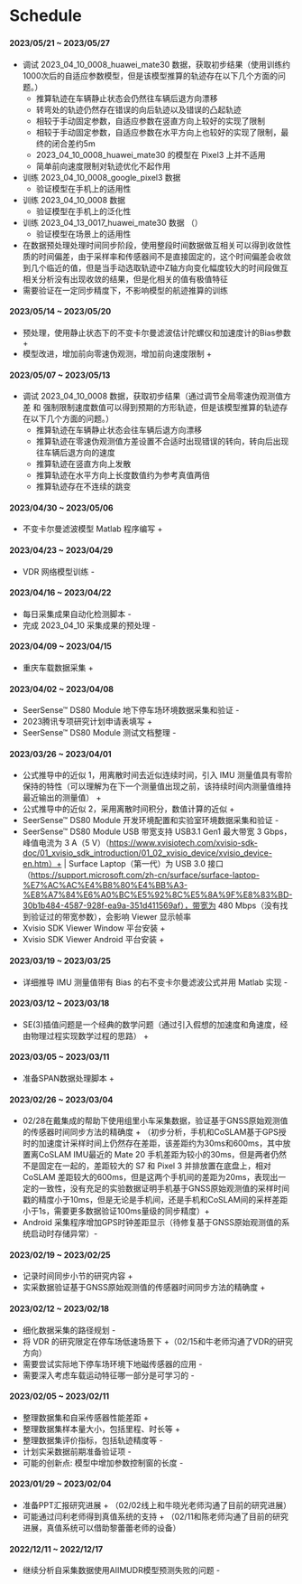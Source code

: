 # Schedule

###

#### 2023/05/21 ~ 2023/05/27
* 调试 2023_04_10_0008_huawei_mate30 数据，获取初步结果（使用训练约1000次后的自适应参数模型，但是该模型推算的轨迹存在以下几个方面的问题。）
  * 推算轨迹在车辆静止状态会仍然往车辆后退方向漂移
  * 转弯处的轨迹仍然存在错误的向后轨迹以及错误的凸起轨迹
  * 相较于手动固定参数，自适应参数在竖直方向上较好的实现了限制
  * 相较于手动固定参数，自适应参数在水平方向上也较好的实现了限制，最终的闭合差约5m
  * 2023_04_10_0008_huawei_mate30 的模型在 Pixel3 上并不适用
  * 简单前向速度限制对轨迹优化不起作用
* 训练 2023_04_10_0008_google_pixel3 数据
  * 验证模型在手机上的适用性
* 训练 2023_04_10_0008 数据
  * 验证模型在手机上的泛化性
* 训练 2023_04_13_0017_huawei_mate30 数据 （）
  * 验证模型在场景上的适用性
* 在数据预处理处理时间同步阶段，使用整段时间数据做互相关可以得到收敛性质的时间偏差，由于采样率和传感器间不是直接固定的，这个时间偏差会收敛到几个临近的值，但是当手动选取轨迹中Z轴方向变化幅度较大的时间段做互相关分析没有出现收敛的结果，但是化相关的值有极值特征
* 需要验证在一定同步精度下，不影响模型的航迹推算的训练

#### 2023/05/14 ~ 2023/05/20
* 预处理，使用静止状态下的不变卡尔曼滤波估计陀螺仪和加速度计的Bias参数+
* 模型改进，增加前向零速伪观测，增加前向速度限制 +

#### 2023/05/07 ~ 2023/05/13
* 调试 2023_04_10_0008 数据，获取初步结果（通过调节全局零速伪观测值方差 和 强制限制速度数值可以得到预期的方形轨迹，但是该模型推算的轨迹存在以下几个方面的问题。）
  * 推算轨迹在车辆静止状态会往车辆后退方向漂移
  * 推算轨迹在零速伪观测值方差设置不合适时出现错误的转向，转向后出现往车辆后退方向的速度
  * 推算轨迹在竖直方向上发散
  * 推算轨迹在水平方向上长度数值约为参考真值两倍
  * 推算轨迹存在不连续的跳变

#### 2023/04/30 ~ 2023/05/06
* 不变卡尔曼滤波模型 Matlab 程序编写 +

#### 2023/04/23 ~ 2023/04/29
* VDR 网络模型训练 -

#### 2023/04/16 ~ 2023/04/22
* 每日采集成果自动化检测脚本 -
* 完成 2023_04_10 采集成果的预处理 -

#### 2023/04/09 ~ 2023/04/15
* 重庆车载数据采集 +

#### 2023/04/02 ~ 2023/04/08
* SeerSense™ DS80 Module 地下停车场环境数据采集和验证 -
* 2023腾讯专项研究计划申请表填写 +
* SeerSense™ DS80 Module 测试文档整理 -

#### 2023/03/26 ~ 2023/04/01
* 公式推导中的近似 1，用离散时间去近似连续时间，引入 IMU 测量值具有零阶保持的特性（可以理解为在下一个测量值出现之前，该持续时间内测量值维持最近输出的测量值） +
* 公式推导中的近似 2，采用离散时间积分，数值计算的近似 +
* SeerSense™ DS80 Module 开发环境配置和实验室环境数据采集和验证 - 
* SeerSense™ DS80 Module USB 带宽支持 USB3.1 Gen1 最大带宽 3 Gbps，峰值电流为 3 A（5 V）（https://www.xvisiotech.com/xvisio-sdk-doc/01_xvisio_sdk_introduction/01_02_xvisio_device/xvisio_device-en.htm）+ | Surface Laptop（第一代）为 USB 3.0 接口（https://support.microsoft.com/zh-cn/surface/surface-laptop-%E7%AC%AC%E4%B8%80%E4%BB%A3-%E8%A7%84%E6%A0%BC%E5%92%8C%E5%8A%9F%E8%83%BD-30b1b484-4587-928f-ea9a-351d411569af），带宽为 480 Mbps（没有找到验证过的带宽参数），会影响 Viewer 显示帧率
* Xvisio SDK Viewer Window 平台安装 + 
* Xvisio SDK Viewer Android 平台安装 + 

#### 2023/03/19 ~ 2023/03/25
* 详细推导 IMU 测量值带有 Bias 的右不变卡尔曼滤波公式并用 Matlab 实现 -

#### 2023/03/12 ~ 2023/03/18
* SE(3)插值问题是一个经典的数学问题（通过引入假想的加速度和角速度，经由物理过程实现数学过程的思路） +

#### 2023/03/05 ~ 2023/03/11
* 准备SPAN数据处理脚本 +

#### 2023/02/26 ~ 2023/03/04
* 02/28在戴集成的帮助下使用组里小车采集数据，验证基于GNSS原始观测值的传感器时间同步方法的精确度 + （初步分析，手机和CoSLAM基于GPS授时的加速度计采样时间上仍然存在差距，该差距约为30ms和600ms，其中放置离CoSLAM IMU最近的 Mate 20 手机差距为较小的30ms，但是两者仍然不是固定在一起的，差距较大的 S7 和 Pixel 3 并排放置在底盘上，相对 CoSLAM 差距较大的600ms，但是这两个手机间的差距为20ms，表现出一定的一致性，没有充足的实验数据证明手机基于GNSS原始观测值的采样时间戳的精度小于10ms，但是无论是手机间，还是手机和CoSLAM间的采样差距小于1s，需要更多数据验证100ms量级的同步精度）+ 
* Android 采集程序增加GPS时钟差距显示（待修复基于GNSS原始观测值的系统启动时存储异常）-

#### 2023/02/19 ~ 2023/02/25
* 记录时间同步小节的研究内容 +
* 实采数据验证基于GNSS原始观测值的传感器时间同步方法的精确度 + 

#### 2023/02/12 ~ 2023/02/18
* 细化数据采集的路径规划 -
* 将 VDR 的研究限定在停车场低速场景下 +（02/15和牛老师沟通了VDR的研究方向）
* 需要尝试实际地下停车场环境下地磁传感器的应用 -
* 需要深入考虑车载运动特征哪一部分是可学习的 -

#### 2023/02/05 ~ 2023/02/11
* 整理数据集和自采传感器性能差距 +
* 整理数据集样本量大小，包括里程、时长等 +
* 整理数据集评价指标，包括轨迹精度等 -
* 计划实采数据前期准备验证项 -
* 可能的创新点: 模型中增加参数控制窗的长度 -

#### 2023/01/29 ~ 2023/02/04 
* 准备PPT汇报研究进展 + （02/02线上和牛晓光老师沟通了目前的研究进展）
* 可能通过闫利老师得到真值系统的支持 + （02/11和陈老师沟通了目前的研究进展，真值系统可以借助黎蕾蕾老师的设备）

#### 2022/12/11 ~ 2022/12/17 
* 继续分析自采集数据使用AIIMUDR模型预测失败的问题 -

